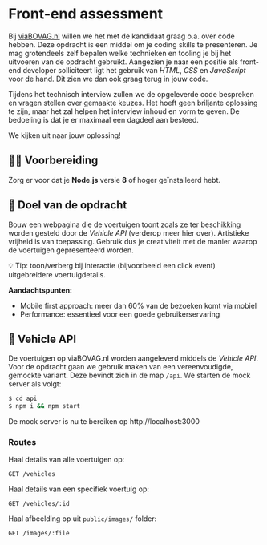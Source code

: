 # Front-end assessment

Bij [viaBOVAG.nl](https://www.viabovag.nl) willen we het met de kandidaat graag o.a. over code hebben. Deze opdracht is een middel om je coding skills te presenteren. Je mag grotendeels zelf bepalen welke technieken en tooling je bij het uitvoeren van de opdracht gebruikt. Aangezien je naar een positie als front-end developer solliciteert ligt het gebruik van _HTML_, _CSS_ en _JavaScript_ voor de hand. Dit zien we dan ook graag terug in jouw code.

Tijdens het technisch interview zullen we de opgeleverde code bespreken en vragen stellen over gemaakte keuzes. Het hoeft geen briljante oplossing te zijn, maar het zal helpen het interview inhoud en vorm te geven. De bedoeling is dat je er maximaal een dagdeel aan besteed.

We kijken uit naar jouw oplossing!

## 👨‍💻 Voorbereiding

Zorg er voor dat je **Node.js** versie **8** of hoger geïnstalleerd hebt.

## 🏁 Doel van de opdracht

Bouw een webpagina die de voertuigen toont zoals ze ter beschikking worden gesteld door de *Vehicle API* (verderop meer hier over). Artistieke vrijheid is van toepassing. Gebruik dus je creativiteit met de manier waarop de voertuigen gepresenteerd worden.

💡 Tip: toon/verberg bij interactie (bijvoorbeeld een click event) uitgebreidere voertuigdetails.

**Aandachtspunten:**

* Mobile first approach: meer dan 60% van de bezoeken komt via mobiel
* Performance: essentieel voor een goede gebruikerservaring

## 🚙 Vehicle API

De voertuigen op viaBOVAG.nl worden aangeleverd middels de *Vehicle API*. Voor de opdracht gaan we gebruik maken van een vereenvoudigde, gemockte variant. Deze bevindt zich in de map `/api`. We starten de mock server als volgt:

```bash
$ cd api
$ npm i && npm start
```

De mock server is nu te bereiken op http://localhost:3000

### Routes

Haal details van alle voertuigen op:

```
GET /vehicles
```

Haal details van een specifiek voertuig op:

```
GET /vehicles/:id
```

Haal afbeelding op uit `public/images/` folder:

```
GET /images/:file
```
